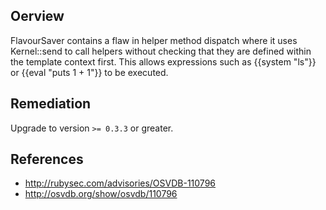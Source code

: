## Oerview
FlavourSaver contains a flaw in helper method dispatch where it uses
Kernel::send to call helpers without checking that they are defined
within the template context first.  This allows expressions such as
{{system "ls"}} or {{eval "puts 1 + 1"}} to be executed.


## Remediation
Upgrade to version `>= 0.3.3` or greater.

## References
- http://rubysec.com/advisories/OSVDB-110796
- http://osvdb.org/show/osvdb/110796
